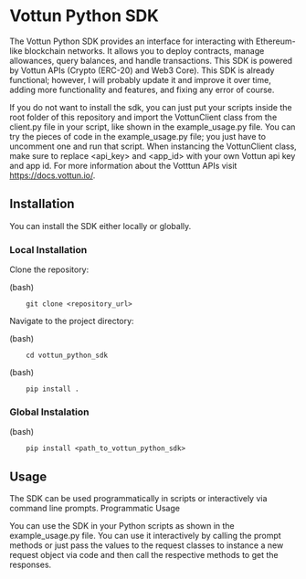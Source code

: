 # Vottun Python SDK

The Vottun Python SDK provides an interface for interacting with Ethereum-like blockchain networks. It allows you to deploy contracts, manage allowances, query balances, and handle transactions. This SDK is powered by Vottun APIs (Crypto (ERC-20) and Web3 Core). This SDK is already functional; however, I will probably update it and improve it over time, adding more functionality and features, and fixing any error of course.

If you do not want to install the sdk, you can just put your scripts inside the root folder of this repository and import the VottunClient class from the client.py file in your script, like shown in the example_usage.py file. You can try the pieces of code in the example_usage.py file; you just have to uncomment one and run that script. When instancing the VottunClient class, make sure to replace <api_key> and <app_id> with your own Vottun api key and app id. For more information about the Votttun APIs visit https://docs.vottun.io/.


## Installation

You can install the SDK either locally or globally.


### Local Installation

Clone the repository:

(bash)

        git clone <repository_url>

Navigate to the project directory:

(bash)

        cd vottun_python_sdk

(bash)

        pip install .


### Global Instalation

(bash)

        pip install <path_to_vottun_python_sdk>


## Usage

The SDK can be used programmatically in scripts or interactively via command line prompts. Programmatic Usage

You can use the SDK in your Python scripts as shown in the example_usage.py file. You can use it interactively by calling the prompt methods or just pass the values to the request classes to instance a new request object via code and then call the respective methods to get the responses.
